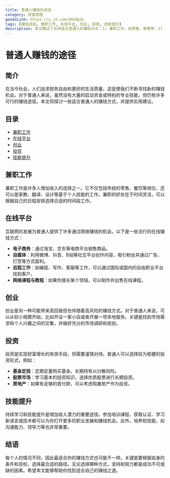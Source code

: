 ```yaml
---
title: 普通人赚钱的途径
category: 财富管理
goodsLink: https://u.jd.com/86X0pUL
tags: [赚钱途径, 兼职工作, 在线平台, 创业, 投资, 技能提升]
description: 本文概述了五种适合普通人的赚钱方式：1) 兼职工作，如零售、家教等；2) 在线平台，包括电商、自媒体、远程工作及网络课程；3) 小规模创业，依据市场需求和个人兴趣选择项目；4) 投资，推荐基金定投、股票和房地产；5) 持续技能提升，增强个人竞争力。选择适合自己的方法，并坚持努力。
---
```

# 普通人赚钱的途径

## 简介
在当今社会，人们追求财务自由和更好的生活质量，这促使我们不断寻找新的赚钱机会。对于普通人来说，虽然没有大量的启动资金或特别的专业技能，但仍有许多可行的赚钱途径。本文将探讨一些适合普通人的赚钱方式，并提供实用建议。

## 目录
- [兼职工作](#兼职工作)
- [在线平台](#在线平台)
- [创业](#创业)
- [投资](#投资)
- [技能提升](#技能提升)

## 兼职工作
兼职工作是许多人增加收入的选择之一。它不仅包括传统的零售、餐饮等岗位，还可以是家教、翻译、设计等基于个人技能的工作。兼职的好处在于时间灵活，可以根据自己的日程安排选择合适的时间段工作。

## 在线平台
互联网的发展为普通人提供了许多通过网络赚钱的机会。以下是一些流行的在线赚钱方式：

- **电子商务**：通过淘宝、京东等电商平台销售商品。
- **自媒体**：利用微博、抖音、B站等社交平台创作内容，吸引粉丝并通过广告、打赏等方式盈利。
- **远程工作**：如编程、写作、客服等工作，可以通过国际或国内的自由职业平台找到客户。
- **网络课程与教程**：如果你擅长某个领域，可以制作并出售在线课程。

## 创业
创业是另一种可能带来高回报但也伴随着高风险的赚钱方式。对于普通人来说，可以从较小规模开始，比如开设一家小店或者开展一项本地服务。关键是找到市场需求和个人兴趣之间的交集，并做好充分的市场调研和规划。

## 投资
投资是实现财富增长的有效手段，但需要谨慎对待。普通人可以选择较为稳健的投资形式，例如：

- **基金定投**：定期定量购买基金，长期持有以分散风险。
- **股票市场**：学习基本的投资知识，选择优质股票进行长期投资。
- **房地产**：如果有足够的首付款，可以考虑购置房产作为投资。

## 技能提升
持续学习和技能提升是增加收入潜力的重要途径。参加培训课程、获取认证、学习新语言或技术都可以为你打开更多的职业发展和赚钱机会。此外，培养软技能，如沟通能力、领导力等也非常重要。

## 结语
每个人的情况不同，因此最适合你的赚钱方式也可能不一样。关键是要根据自身的条件和目标，选择最合适的路径。无论选择哪种方式，坚持和努力都是成功不可或缺的因素。希望本文能够帮助你找到适合自己的赚钱之道。